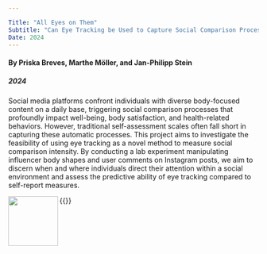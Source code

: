 ```yaml
---

Title: "All Eyes on Them"
Subtitle: "Can Eye Tracking be Used to Capture Social Comparison Processes?"
Date: 2024 
---
```


#### By Priska Breves, Marthe Möller, and Jan-Philipp Stein
##### 2024

Social media platforms confront individuals with diverse body-focused content on a daily base, triggering social comparison processes that profoundly impact well-being, body satisfaction, and health-related behaviors. However, traditional self-assessment scales often fall short in capturing these automatic processes. This project aims to investigate the feasibility of using eye tracking as a novel method to measure social comparison intensity. By conducting a lab experiment manipulating influencer body shapes and user comments on Instagram posts, we aim to discern when and where individuals direct their attention within a social environment and assess the predictive ability of eye tracking compared to self-report measures.


{{<img align="left" width="100" height="100" src="https://digicomlab.github.io/static/profile_pic/ai.jpg">}}
